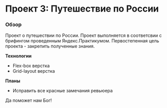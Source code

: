 # Проект 3: Путешествие по России

### Обзор
Проект о путешествии по России. Проект выполняется в соответсвии с брифингом проведенным Яндекс.Практикумом. Первостепенная цель проекта - закрепить полученные знания.

**Технологии**
* Flex-box верстка
* Grid-layout верстка

**Планы**

* Исправить все красные замечания ревьюера

Да поможет нам Бог!
